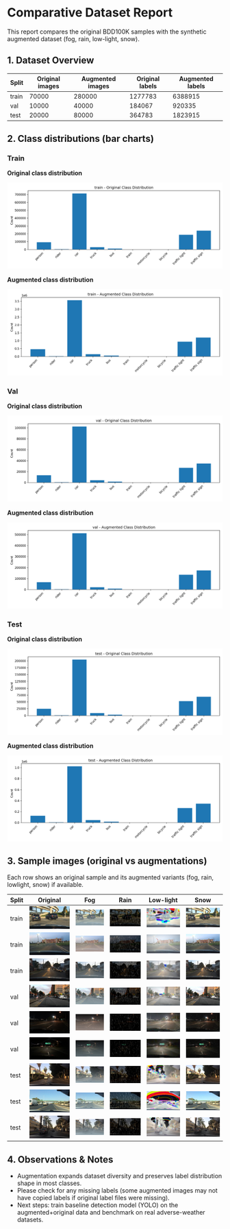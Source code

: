 # Comparative Dataset Report

This report compares the original BDD100K samples with the synthetic augmented dataset (fog, rain, low-light, snow).

## 1. Dataset Overview

| Split | Original images | Augmented images | Original labels | Augmented labels |
|-------|-----------------|------------------|-----------------|------------------|
| train | 70000 | 280000 | 1277783 | 6388915 |
| val | 10000 | 40000 | 184067 | 920335 |
| test | 20000 | 80000 | 364783 | 1823915 |

## 2. Class distributions (bar charts)

### Train

**Original class distribution**  

![train original](images/train_orig_dist.png)

**Augmented class distribution**  

![train augmented](images/train_aug_dist.png)

### Val

**Original class distribution**  

![val original](images/val_orig_dist.png)

**Augmented class distribution**  

![val augmented](images/val_aug_dist.png)

### Test

**Original class distribution**  

![test original](images/test_orig_dist.png)

**Augmented class distribution**  

![test augmented](images/test_aug_dist.png)

## 3. Sample images (original vs augmentations)

Each row shows an original sample and its augmented variants (fog, rain, lowlight, snow) if available.

| Split | Original | Fog | Rain | Low-light | Snow |
|-------|----------|-----|------|-----------|------|
| train | ![img](images\train_0000f77c-6257be58.jpg) | ![img](images\train_0000f77c-6257be58_fog.jpg) | ![img](images\train_0000f77c-6257be58_rain.jpg) | ![img](images\train_0000f77c-6257be58_lowlight.jpg) | ![img](images\train_0000f77c-6257be58_snow.jpg) |
| train | ![img](images\train_0000f77c-62c2a288.jpg) | ![img](images\train_0000f77c-62c2a288_fog.jpg) | ![img](images\train_0000f77c-62c2a288_rain.jpg) | ![img](images\train_0000f77c-62c2a288_lowlight.jpg) | ![img](images\train_0000f77c-62c2a288_snow.jpg) |
| train | ![img](images\train_0000f77c-cb820c98.jpg) | ![img](images\train_0000f77c-cb820c98_fog.jpg) | ![img](images\train_0000f77c-cb820c98_rain.jpg) | ![img](images\train_0000f77c-cb820c98_lowlight.jpg) | ![img](images\train_0000f77c-cb820c98_snow.jpg) |
| val | ![img](images\val_b1c66a42-6f7d68ca.jpg) | ![img](images\val_b1c66a42-6f7d68ca_fog.jpg) | ![img](images\val_b1c66a42-6f7d68ca_rain.jpg) | ![img](images\val_b1c66a42-6f7d68ca_lowlight.jpg) | ![img](images\val_b1c66a42-6f7d68ca_snow.jpg) |
| val | ![img](images\val_b1c81faa-3df17267.jpg) | ![img](images\val_b1c81faa-3df17267_fog.jpg) | ![img](images\val_b1c81faa-3df17267_rain.jpg) | ![img](images\val_b1c81faa-3df17267_lowlight.jpg) | ![img](images\val_b1c81faa-3df17267_snow.jpg) |
| val | ![img](images\val_b1c81faa-c80764c5.jpg) | ![img](images\val_b1c81faa-c80764c5_fog.jpg) | ![img](images\val_b1c81faa-c80764c5_rain.jpg) | ![img](images\val_b1c81faa-c80764c5_lowlight.jpg) | ![img](images\val_b1c81faa-c80764c5_snow.jpg) |
| test | ![img](images\test_cabc30fc-e7726578.jpg) | ![img](images\test_cabc30fc-e7726578_fog.jpg) | ![img](images\test_cabc30fc-e7726578_rain.jpg) | ![img](images\test_cabc30fc-e7726578_lowlight.jpg) | ![img](images\test_cabc30fc-e7726578_snow.jpg) |
| test | ![img](images\test_cabc30fc-eb673c5a.jpg) | ![img](images\test_cabc30fc-eb673c5a_fog.jpg) | ![img](images\test_cabc30fc-eb673c5a_rain.jpg) | ![img](images\test_cabc30fc-eb673c5a_lowlight.jpg) | ![img](images\test_cabc30fc-eb673c5a_snow.jpg) |
| test | ![img](images\test_cabc30fc-fd79926f.jpg) | ![img](images\test_cabc30fc-fd79926f_fog.jpg) | ![img](images\test_cabc30fc-fd79926f_rain.jpg) | ![img](images\test_cabc30fc-fd79926f_lowlight.jpg) | ![img](images\test_cabc30fc-fd79926f_snow.jpg) |

## 4. Observations & Notes

- Augmentation expands dataset diversity and preserves label distribution shape in most classes.
- Please check for any missing labels (some augmented images may not have copied labels if original label files were missing).
- Next steps: train baseline detection model (YOLO) on the augmented+original data and benchmark on real adverse-weather datasets.
